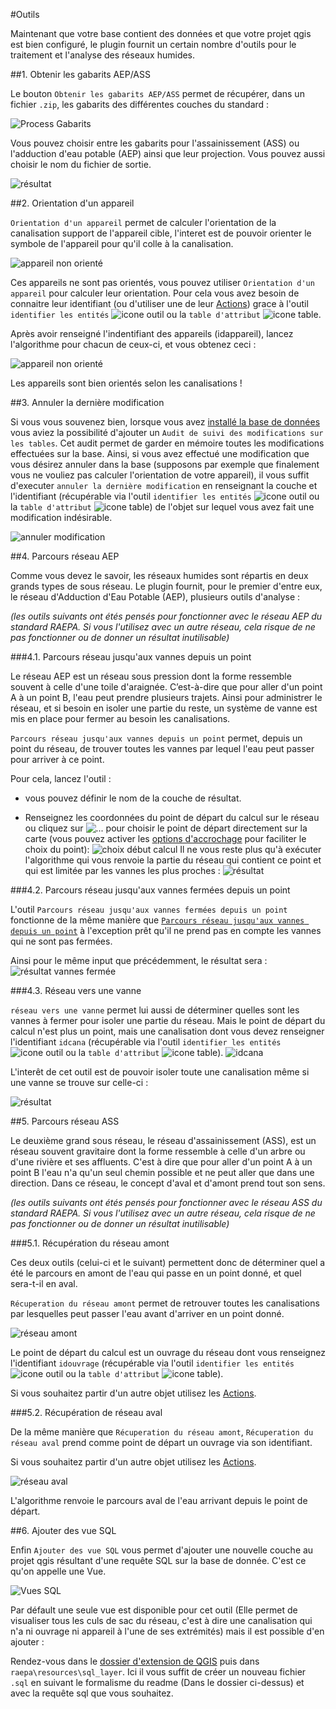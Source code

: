 #Outils

Maintenant que votre base contient des données et que votre projet qgis est bien configuré, 
le plugin fournit un certain nombre d'outils pour le traitement et l'analyse des réseaux humides. 

##1. Obtenir les gabarits AEP/ASS

Le bouton `Obtenir les gabarits AEP/ASS` permet de récupérer, dans un fichier `.zip`, les gabarits des différentes couches du standard :

![Process Gabarits](../processing/raepa-gabarits.png)

Vous pouvez choisir entre les gabarits pour l'assainissement (ASS) ou l'adduction d'eau potable (AEP) ainsi que leur projection.
Vous pouvez aussi choisir le nom du fichier de sortie.

![résultat](../media/resultat_gabarits.PNG)

##2. Orientation d'un appareil

`Orientation d'un appareil` permet de calculer l'orientation de la canalisation support de l'appareil cible, l'interet est de pouvoir orienter
le symbole de l'appareil pour qu'il colle à la canalisation.

![appareil non orienté](../media/app_NO_2.png)

Ces appareils ne sont pas orientés, vous pouvez utiliser `Orientation d'un appareil` pour calculer leur orientation.
Pour cela vous avez besoin de connaitre leur identifiant (ou d'utiliser une de leur [Actions](../actions/)) grace à l'outil 
`identifier les entités` ![icone outil](../media/Icone_id_data.png) ou la `table d'attribut` ![icone table](../media/Icone_table.png).

Après avoir renseigné l'indentifiant des appareils (idappareil), lancez l'algorithme pour chacun de ceux-ci, et vous obtenez ceci :

![appareil non orienté](../media/app_O_2.png)

Les appareils sont bien orientés selon les canalisations !

##3. Annuler la dernière modification

Si vous vous souvenez bien, lorsque vous avez [installé la base de données](../config/#12-installation-de-la-base) vous aviez la possibilité d'ajouter un
`Audit de suivi des modifications sur les tables`. Cet audit permet de garder en mémoire toutes les modifications effectuées sur la base.
Ainsi, si vous avez effectué une modification que vous désirez annuler dans la base (supposons par exemple que finalement vous ne vouliez pas calculer 
l'orientation de votre appareil), il vous suffit d'executer `annuler la dernière modification`
en renseignant la couche et l'identifiant (récupérable via l'outil `identifier les entités` ![icone outil](../media/Icone_id_data.png) ou la
`table d'attribut` ![icone table](../media/Icone_table.png)) de l'objet sur lequel vous avez fait une modification indésirable.

![annuler modification](../media/Annuler_modif.png)

##4. Parcours réseau AEP

Comme vous devez le savoir, les réseaux humides sont répartis en deux grands types de sous réseau. Le plugin fournit, pour le premier d'entre eux,
le réseau d'Adduction d'Eau Potable (AEP), plusieurs outils d'analyse :

*(les outils suivants ont étés pensés pour fonctionner avec le réseau AEP du standard RAEPA.
Si vous l'utilisez avec un autre réseau, cela risque de ne pas fonctionner ou de donner un résultat inutilisable)*

###4.1. Parcours réseau jusqu'aux vannes depuis un point

Le réseau AEP est un réseau sous pression dont la forme ressemble souvent à celle d'une toile d'araignée. C’est-à-dire que pour aller d'un point A à un point B,
l'eau peut prendre plusieurs trajets. Ainsi pour administrer le réseau, et si besoin en isoler une partie du reste, un système de vanne est mis en 
place pour fermer au besoin les canalisations.

`Parcours réseau jusqu'aux vannes depuis un point` permet, depuis un point du réseau, de trouver toutes 
les vannes par lequel l'eau peut passer pour arriver à ce point.

Pour cela, lancez l'outil :

- vous pouvez définir le nom de la couche de résultat.

- Renseignez les coordonnées du point de départ du calcul sur le réseau ou cliquez sur ![...](../media/3.png) pour choisir le point de départ directement sur la carte 
(vous pouvez activer les [options d'accrochage](https://docs.qgis.org/3.16/fr/docs/user_manual/working_with_vector/editing_geometry_attributes.html#setting-the-snapping-tolerance-and-search-radius) pour faciliter le choix du point):
![choix début calcul](../media/Choix_depart.png)
Il ne vous reste plus qu'à exécuter l'algorithme qui vous renvoie la partie du réseau qui contient ce point et qui est limitée par les vannes les plus proches :
![résultat](../media/reseau_vers_vanne.png)

###4.2. Parcours réseau jusqu'aux vannes fermées depuis un point

L'outil `Parcours réseau jusqu'aux vannes fermées depuis un point` fonctionne de la même manière que [`Parcours réseau jusqu'aux vannes depuis un point`](#41-parcours-reseau-jusquaux-vannes-depuis-un-point)
à l'exception prêt qu'il ne prend pas en compte les vannes qui ne sont pas fermées.

Ainsi pour le même input que précédemment, le résultat sera :
![résultat vannes fermée](../media/reseau_vers_vanne_fermee.png)

###4.3. Réseau vers une vanne

`réseau vers une vanne` permet lui aussi de déterminer quelles sont les vannes à fermer pour isoler une partie du réseau. Mais le point de départ 
du calcul n'est plus un point, mais une canalisation dont vous devez renseigner l'identifiant `idcana` (récupérable via l'outil `identifier les entités` ![icone outil](../media/Icone_id_data.png) ou la
`table d'attribut` ![icone table](../media/Icone_table.png)).
![idcana](../media/network_to_vanne_2.png)

L'interêt de cet outil est de pouvoir isoler toute une canalisation même si une vanne se trouve sur celle-ci :

![résultat](../media/network_to_vanne_resultat.png)

##5. Parcours réseau ASS

Le deuxième grand sous réseau, le réseau d'assainissement (ASS), est un réseau souvent gravitaire dont la forme ressemble à celle d'un arbre ou d'une rivière et ses affluents.
C'est à dire que pour aller d'un point A à un point B l'eau n'a qu'un seul chemin possible et ne peut aller que dans une direction. Dans ce réseau, le concept
d'aval et d'amont prend tout son sens.

*(les outils suivants ont étés pensés pour fonctionner avec le réseau ASS du standard RAEPA.
Si vous l'utilisez avec un autre réseau, cela risque de ne pas fonctionner ou de donner un résultat inutilisable)*

###5.1. Récupération du réseau amont

Ces deux outils (celui-ci et le suivant) permettent donc de déterminer quel a été le parcours en amont de l'eau qui passe en un point donné, et quel sera-t-il en aval.

`Récuperation du réseau amont` permet de retrouver toutes les canalisations par lesquelles peut passer l'eau avant d'arriver en un point donné.

![réseau amont](../media/Reseau_amont.png)

Le point de départ du calcul est un ouvrage du réseau dont vous renseignez l'identifiant `idouvrage` (récupérable via l'outil `identifier les entités` ![icone outil](../media/Icone_id_data.png) ou la
`table d'attribut` ![icone table](../media/Icone_table.png)).

Si vous souhaitez partir d'un autre objet utilisez les [Actions](../actions/).

###5.2. Récupération de réseau aval

De la même manière que `Récuperation du réseau amont`, `Récuperation du réseau aval` prend comme point de départ un ouvrage via son identifiant.

Si vous souhaitez partir d'un autre objet utilisez les [Actions](../actions/).

![réseau aval](../media/Reseau_aval.png)

L'algorithme renvoie le parcours aval de l'eau arrivant depuis le point de départ.

##6. Ajouter des vue SQL

Enfin `Ajouter des vue SQL` vous permet d'ajouter une nouvelle couche au projet qgis résultant d'une requête SQL sur la base de donnée. 
C'est ce qu'on appelle une Vue. 

![Vues SQL](../media/Vue_sql.png)

Par défault une seule vue est disponible pour cet outil (Elle permet de visualiser tous les culs de sac du réseau, c'est à dire une canalisation qui n'a ni ouvrage ni appareil à l'une de ses extrémités)
mais il est possible d'en ajouter :

Rendez-vous dans le [dossier d'extension de QGIS](https://docs.qgis.org/3.10/fr/docs/user_manual/plugins/plugins.html) puis dans `raepa\resources\sql_layer`.
Ici il vous suffit de créer un nouveau fichier `.sql` en suivant le formalisme du readme (Dans le dossier ci-dessus) et avec la requête sql que vous souhaitez.